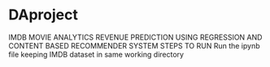 # DAproject
IMDB MOVIE ANALYTICS
REVENUE PREDICTION USING REGRESSION AND CONTENT BASED RECOMMENDER SYSTEM
STEPS TO RUN 
Run the ipynb file keeping IMDB dataset in same working directory
